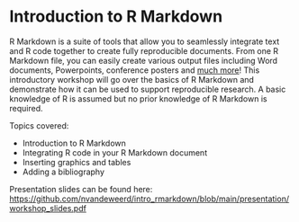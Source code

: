 # Introduction to R Markdown

R Markdown is a suite of tools that allow you to seamlessly integrate 
text and R code together to create fully reproducible documents. From one R Markdown file, 
you can easily create various output files including Word documents, Powerpoints, conference posters 
and [much more](https://rmarkdown.rstudio.com/)! This introductory workshop will go over the basics of R Markdown and demonstrate how it can be used to support reproducible research. A basic knowledge of R is assumed but no prior knowledge of R Markdown is required.

Topics covered:

- Introduction to R Markdown  
- Integrating R code in your R Markdown document  
- Inserting graphics and tables  
- Adding a bibliography 

Presentation slides can be found here: https://github.com/nvandeweerd/intro_rmarkdown/blob/main/presentation/workshop_slides.pdf

